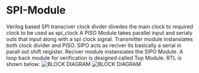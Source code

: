 # SPI-Module
Verilog based SPI transciver
clock divder divedes the main clock to required clock to be used as spi_clock
A PISO Module takes parallel input and serialy outs that input along with a spi clock signal.
Transmitter module instansiates both clock divider and PISO.
SIPO acts as reciver its basically a serial in parall out shift reigister.
Reciver module instansiates the SIPO Module.
A loop back module for verification is designed called Top Module.
RTL is shown below:
![BLOCK DIAGRAM](https://github.com/user-attachments/assets/d1289169-747c-4c9c-b152-c365a9cc1944)
![BLOCK DIAGRAM](https://github.com/user-attachments/assets/d1289169-747c-4c9c-b152-c365a9cc1944)
